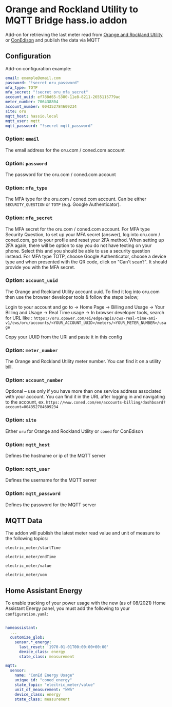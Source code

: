 # Orange and Rockland Utility to MQTT Bridge hass.io addon

Add-on for retrieving the last meter read from [Orange and Rockland Utility](oru.com) or [ConEdison](coned.com) and publish the data via MQTT

## Configuration

Add-on configuration example:

```yaml
email: example@email.com
password: "!secret oru_password"
mfa_type: TOTP
mfa_secret: "!secret oru_mfa_secret"
account_uuid: ef788d65-5380-11e8-8211-2655115779ac
meter_number: 706438804
account_number: 004352784609234
site: oru
mqtt_host: hassio.local
mqtt_user: mqtt
mqtt_password: "!secret mqtt_password"
```

### Option: `email`

The email address for the oru.com / coned.com account

### Option: `password`

The password for the oru.com / coned.com account

### Option: `mfa_type`

The MFA type for the oru.com / coned.com account. Can be either `SECURITY_QUESTION` or `TOTP` (e.g. Google Authenticator).

### Option: `mfa_secret`

The MFA secret for the oru.com / coned.com account. For MFA type Security Question, to set up your MFA secret (answer), log into oru.com / coned.com, go to your profile and reset your 2FA method. When setting up 2FA again, there will be option to say you do not have texting on your phone. Select this and you should be able to use a security question instead.
For MFA type TOTP, choose Google Authenticator, choose a device type and when presented with the QR code, click on "Can't scan?". It should provide you with the MFA secret.

### Option: `account_uuid`

The Orange and Rockland Utility account uuid. To find it log into oru.com then use the browser developer tools & follow the steps below;

Login to your account and go to
-> Home Page
-> Billing and Usage
-> Your Billing and Usage
-> Real Time usage
-> In browser developer tools, search for URL like : `https://oru.opower.com/ei/edge/apis/cws-real-time-ami-v1/cws/oru/accounts/<YOUR_ACCOUNT_UUID>/meters/<YOUR_METER_NUMBER>/usage`

Copy your UUID from the URl and paste it in this config

### Option: `meter_number`

The Orange and Rockland Utility meter number. You can find it on a utility bill.

### Option: `account_number`

Optional – use only if you have more than one service address associated with your account. You can find it in the URL after logging in and navigating to the account, ex. `https://www.coned.com/en/accounts-billing/dashboard?account=004352784609234`

### Option: `site`

Either `oru` for Orange and Rockland Utility or `coned` for ConEdison

### Option: `mqtt_host`

Defines the hostname or ip of the MQTT server

### Option: `mqtt_user`

Defines the username for the MQTT server

### Option: `mqtt_password`

Defines the password for the MQTT server

## MQTT Data

The addon will publish the latest meter read value and unit of measure to the following topics:

`electric_meter/startTime`

`electric_meter/endTime`

`electric_meter/value`

`electric_meter/uom`

## Home Assistant Energy

To enable tracking of your power usage with the new (as of 08/2021) Home Assistant Energy panel, you must add the following to your `configuration.yaml`:

```yaml

homeassistant:
  ...
  customize_glob:
    sensor.*_energy:
      last_reset: '1970-01-01T00:00:00+00:00'
      device_class: energy
      state_class: measurement

mqtt:
  sensor:
    name: "ConEd Energy Usage"
    unique_id: "coned_energy"
    state_topic: "electric_meter/value"
    unit_of_measurement: "kWh"
    device_class: energy
    state_class: measurement

```
